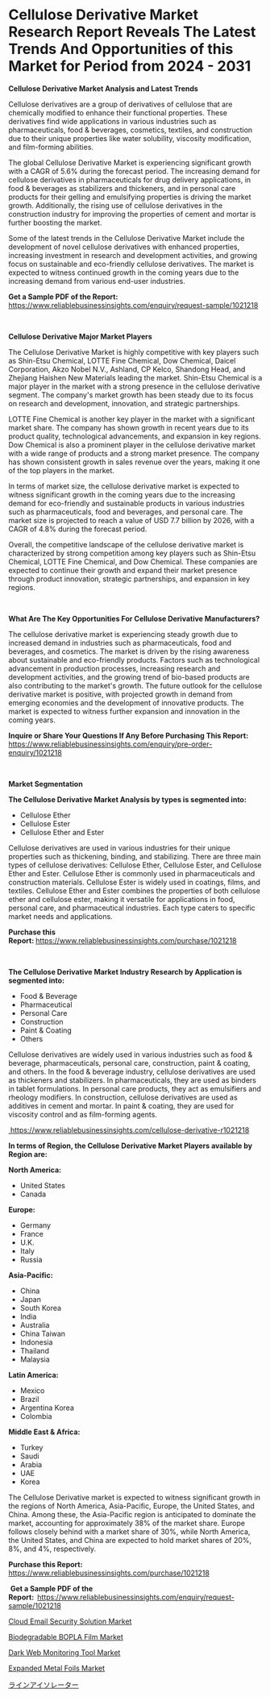 <p><h1>Cellulose Derivative Market Research Report Reveals The Latest Trends And Opportunities of this Market for Period from 2024 - 2031</h1></p><p><strong>Cellulose Derivative Market Analysis and Latest Trends</strong></p>
<p><p>Cellulose derivatives are a group of derivatives of cellulose that are chemically modified to enhance their functional properties. These derivatives find wide applications in various industries such as pharmaceuticals, food & beverages, cosmetics, textiles, and construction due to their unique properties like water solubility, viscosity modification, and film-forming abilities.</p><p>The global Cellulose Derivative Market is experiencing significant growth with a CAGR of 5.6% during the forecast period. The increasing demand for cellulose derivatives in pharmaceuticals for drug delivery applications, in food & beverages as stabilizers and thickeners, and in personal care products for their gelling and emulsifying properties is driving the market growth. Additionally, the rising use of cellulose derivatives in the construction industry for improving the properties of cement and mortar is further boosting the market.</p><p>Some of the latest trends in the Cellulose Derivative Market include the development of novel cellulose derivatives with enhanced properties, increasing investment in research and development activities, and growing focus on sustainable and eco-friendly cellulose derivatives. The market is expected to witness continued growth in the coming years due to the increasing demand from various end-user industries.</p></p>
<p><strong>Get a Sample PDF of the Report:&nbsp;</strong> <a href="https://www.reliablebusinessinsights.com/enquiry/request-sample/1021218">https://www.reliablebusinessinsights.com/enquiry/request-sample/1021218</a></p>
<p>&nbsp;</p>
<p><strong>Cellulose Derivative Major Market Players</strong></p>
<p><p>The Cellulose Derivative Market is highly competitive with key players such as Shin-Etsu Chemical, LOTTE Fine Chemical, Dow Chemical, Daicel Corporation, Akzo Nobel N.V., Ashland, CP Kelco, Shandong Head, and Zhejiang Haishen New Materials leading the market. Shin-Etsu Chemical is a major player in the market with a strong presence in the cellulose derivative segment. The company's market growth has been steady due to its focus on research and development, innovation, and strategic partnerships.</p><p>LOTTE Fine Chemical is another key player in the market with a significant market share. The company has shown growth in recent years due to its product quality, technological advancements, and expansion in key regions. Dow Chemical is also a prominent player in the cellulose derivative market with a wide range of products and a strong market presence. The company has shown consistent growth in sales revenue over the years, making it one of the top players in the market.</p><p>In terms of market size, the cellulose derivative market is expected to witness significant growth in the coming years due to the increasing demand for eco-friendly and sustainable products in various industries such as pharmaceuticals, food and beverages, and personal care. The market size is projected to reach a value of USD 7.7 billion by 2026, with a CAGR of 4.8% during the forecast period. </p><p>Overall, the competitive landscape of the cellulose derivative market is characterized by strong competition among key players such as Shin-Etsu Chemical, LOTTE Fine Chemical, and Dow Chemical. These companies are expected to continue their growth and expand their market presence through product innovation, strategic partnerships, and expansion in key regions.</p></p>
<p>&nbsp;</p>
<p><strong>What Are The Key Opportunities For Cellulose Derivative Manufacturers?</strong></p>
<p><p>The cellulose derivative market is experiencing steady growth due to increased demand in industries such as pharmaceuticals, food and beverages, and cosmetics. The market is driven by the rising awareness about sustainable and eco-friendly products. Factors such as technological advancement in production processes, increasing research and development activities, and the growing trend of bio-based products are also contributing to the market's growth. The future outlook for the cellulose derivative market is positive, with projected growth in demand from emerging economies and the development of innovative products. The market is expected to witness further expansion and innovation in the coming years.</p></p>
<p><strong>Inquire or Share Your Questions If Any Before Purchasing This Report:</strong> <a href="https://www.reliablebusinessinsights.com/enquiry/pre-order-enquiry/1021218">https://www.reliablebusinessinsights.com/enquiry/pre-order-enquiry/1021218</a></p>
<p>&nbsp;</p>
<p><strong>Market Segmentation</strong></p>
<p><strong>The Cellulose Derivative Market Analysis by types is segmented into:</strong></p>
<p><ul><li>Cellulose Ether</li><li>Cellulose Ester</li><li>Cellulose Ether and Ester</li></ul></p>
<p><p>Cellulose derivatives are used in various industries for their unique properties such as thickening, binding, and stabilizing. There are three main types of cellulose derivatives: Cellulose Ether, Cellulose Ester, and Cellulose Ether and Ester. Cellulose Ether is commonly used in pharmaceuticals and construction materials. Cellulose Ester is widely used in coatings, films, and textiles. Cellulose Ether and Ester combines the properties of both cellulose ether and cellulose ester, making it versatile for applications in food, personal care, and pharmaceutical industries. Each type caters to specific market needs and applications.</p></p>
<p><strong>Purchase this Report:&nbsp;</strong><a href="https://www.reliablebusinessinsights.com/purchase/1021218">https://www.reliablebusinessinsights.com/purchase/1021218</a></p>
<p>&nbsp;</p>
<p><strong>The Cellulose Derivative Market Industry Research by Application is segmented into:</strong></p>
<p><ul><li>Food & Beverage</li><li>Pharmaceutical</li><li>Personal Care</li><li>Construction</li><li>Paint & Coating</li><li>Others</li></ul></p>
<p><p>Cellulose derivatives are widely used in various industries such as food & beverage, pharmaceuticals, personal care, construction, paint & coating, and others. In the food & beverage industry, cellulose derivatives are used as thickeners and stabilizers. In pharmaceuticals, they are used as binders in tablet formulations. In personal care products, they act as emulsifiers and rheology modifiers. In construction, cellulose derivatives are used as additives in cement and mortar. In paint & coating, they are used for viscosity control and as film-forming agents.</p></p>
<p><a href="https://www.reliablebusinessinsights.com/cellulose-derivative-r1021218">&nbsp;https://www.reliablebusinessinsights.com/cellulose-derivative-r1021218</a></p>
<p><strong>In terms of Region, the Cellulose Derivative Market Players available by Region are:</strong></p>
<p>
    <p> <strong> North America: </strong>
        <ul>
            <li>United States</li>
            <li>Canada</li>
        </ul>
        </p> 
    <p> <strong> Europe: </strong>
        <ul>
            <li>Germany</li>
            <li>France</li>
            <li>U.K.</li>
            <li>Italy</li>
            <li>Russia</li>
        </ul>
        </p> 
    <p> <strong> Asia-Pacific: </strong>
        <ul>
            <li>China</li>
            <li>Japan</li>
            <li>South Korea</li>
            <li>India</li>
            <li>Australia</li>
            <li>China Taiwan</li>
            <li>Indonesia</li>
            <li>Thailand</li>
            <li>Malaysia</li>
        </ul>
        </p> 
    <p> <strong> Latin America: </strong>
        <ul>
            <li>Mexico</li>
            <li>Brazil</li>
            <li>Argentina Korea</li>
            <li>Colombia</li>
        </ul>
        </p> 
    <p> <strong> Middle East & Africa: </strong>
        <ul>
            <li>Turkey</li>
            <li>Saudi</li>
            <li>Arabia</li>
            <li>UAE</li>
            <li>Korea</li>
        </ul>
    </p>
    </p>
<p><p>The Cellulose Derivative market is expected to witness significant growth in the regions of North America, Asia-Pacific, Europe, the United States, and China. Among these, the Asia-Pacific region is anticipated to dominate the market, accounting for approximately 38% of the market share. Europe follows closely behind with a market share of 30%, while North America, the United States, and China are expected to hold market shares of 20%, 8%, and 4%, respectively.</p></p>
<p><strong>Purchase this Report: </strong><a href="https://www.reliablebusinessinsights.com/purchase/1021218">https://www.reliablebusinessinsights.com/purchase/1021218</a></p>
<p>&nbsp;<strong>Get a Sample PDF of the Report:&nbsp;&nbsp;</strong><a href="https://www.reliablebusinessinsights.com/enquiry/request-sample/1021218">https://www.reliablebusinessinsights.com/enquiry/request-sample/1021218</a></p>
<p><strong></strong></p>
<p><p><a href="https://github.com/timeliteaut/Market-Research-Report-List-3/blob/main/cloud-email-security-solution-market.md">Cloud Email Security Solution Market</a></p><p><a href="https://www.linkedin.com/pulse/biodegradable-bopla-film-market-global-insights-sales-trends-xxjye">Biodegradable BOPLA Film Market</a></p><p><a href="https://github.com/seekum/Market-Research-Report-List-3/blob/main/dark-web-monitoring-tool-market.md">Dark Web Monitoring Tool Market</a></p><p><a href="https://www.linkedin.com/pulse/global-expanded-metal-foils-market-focus-application-end-use-msdie">Expanded Metal Foils Market</a></p><p><a href="https://github.com/DeonBoer2023/Market-Research-Report-List-2/blob/main/1891397122727.md">ラインアイソレーター</a></p></p>